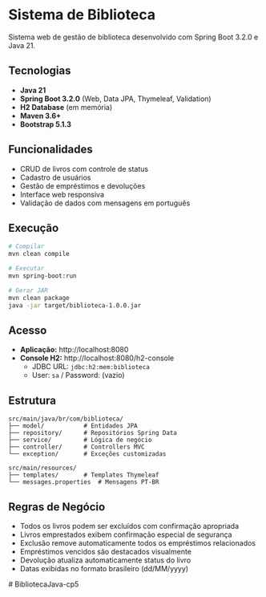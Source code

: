 # Sistema de Biblioteca

Sistema web de gestão de biblioteca desenvolvido com Spring Boot 3.2.0 e Java 21.

## Tecnologias

- **Java 21**
- **Spring Boot 3.2.0** (Web, Data JPA, Thymeleaf, Validation)
- **H2 Database** (em memória)
- **Maven 3.6+**
- **Bootstrap 5.1.3**

## Funcionalidades

- CRUD de livros com controle de status
- Cadastro de usuários
- Gestão de empréstimos e devoluções
- Interface web responsiva
- Validação de dados com mensagens em português

## Execução

```bash
# Compilar
mvn clean compile

# Executar
mvn spring-boot:run

# Gerar JAR
mvn clean package
java -jar target/biblioteca-1.0.0.jar
```

## Acesso

- **Aplicação:** http://localhost:8080
- **Console H2:** http://localhost:8080/h2-console
  - JDBC URL: `jdbc:h2:mem:biblioteca`
  - User: `sa` / Password: (vazio)

## Estrutura

```
src/main/java/br/com/biblioteca/
├── model/           # Entidades JPA
├── repository/      # Repositórios Spring Data
├── service/         # Lógica de negócio
├── controller/      # Controllers MVC
└── exception/       # Exceções customizadas

src/main/resources/
├── templates/       # Templates Thymeleaf
└── messages.properties  # Mensagens PT-BR
```

## Regras de Negócio

- Todos os livros podem ser excluídos com confirmação apropriada
- Livros emprestados exibem confirmação especial de segurança
- Exclusão remove automaticamente todos os empréstimos relacionados
- Empréstimos vencidos são destacados visualmente
- Devolução atualiza automaticamente status do livro
- Datas exibidas no formato brasileiro (dd/MM/yyyy)



#   B i b l i o t e c a J a v a - c p 5  
 